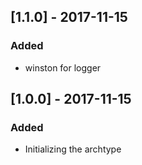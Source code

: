 ## [1.1.0] - 2017-11-15
### Added
- winston for logger

## [1.0.0] - 2017-11-15
### Added
- Initializing the archtype

